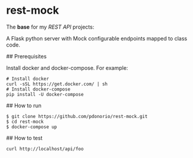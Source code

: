 # rest-mock

The **base** for my *REST API* projects:

A Flask python server with Mock configurable endpoints
mapped to class code.

## Prerequisites

Install docker and docker-compose. For example:

```
# Install docker
curl -sSL https://get.docker.com/ | sh
# Install docker-compose
pip install -U docker-compose
```

## How to run

```
$ git clone https://github.com/pdonorio/rest-mock.git
$ cd rest-mock
$ docker-compose up
```

## How to test

```
curl http://localhost/api/foo
```
